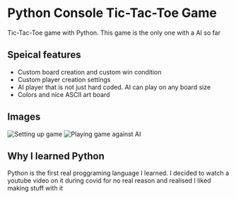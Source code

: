 # Python Console Tic-Tac-Toe Game

Tic-Tac-Toe game with Python. This game is the only one with a AI so far

## Speical features
- Custom board creation and custom win condition
- Custom player creation settings
- AI player that is not just hard coded. AI can play on any board size
- Colors and nice ASCII art board

## Images
![Setting up game](https://user-images.githubusercontent.com/100492377/230752555-edc034d4-d963-46b6-8646-b73a17e7afa4.png)
![Playing game against AI](https://user-images.githubusercontent.com/100492377/230752575-6dc8a513-9f1f-4cf4-ad67-4341afd5cc36.png)

## Why I learned Python
Python is the first real proggraming language I learned. I decided to watch a youtube video on it during covid for no real reason and realised I liked making stuff with it

